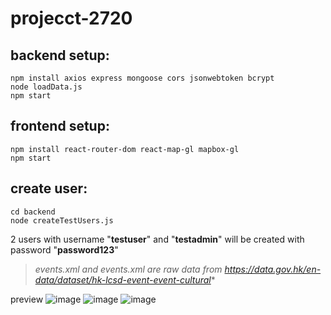 # projecct-2720

## backend setup:

```
npm install axios express mongoose cors jsonwebtoken bcrypt
node loadData.js
npm start
```
## frontend setup:

```
npm install react-router-dom react-map-gl mapbox-gl
npm start
```
## create user:

```
cd backend
node createTestUsers.js
```
2 users with username "**testuser**" and "**testadmin**" will be created with password "**password123**"


> *events.xml and events.xml are raw data from https://data.gov.hk/en-data/dataset/hk-lcsd-event-event-cultural**

preview
![image](https://github.com/user-attachments/assets/8e3be4e8-e0ce-4cc8-8839-2b9aa0b5e5a3)
![image](https://github.com/user-attachments/assets/c30c8f1a-cd67-4c0f-a5a4-1313d39ad7fa)
![image](https://github.com/user-attachments/assets/77523c3f-333e-4861-9e4a-eed7d4807ec8)

